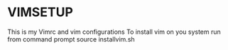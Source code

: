 VIMSETUP
========

This is my Vimrc and vim configurations
To install vim on you system
run from command prompt 
source installvim.sh
